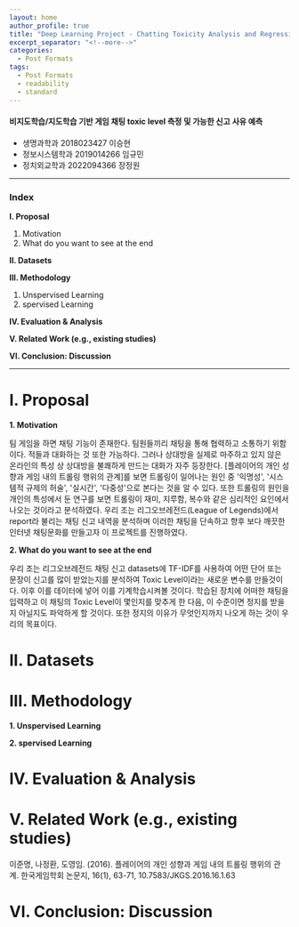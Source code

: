 ```yaml
---
layout: home
author_profile: true
title: "Deep Learning Project - Chatting Toxicity Analysis and Regressing Possible Report Reason"
excerpt_separator: "<!--more-->"
categories:
  - Post Formats
tags:
  - Post Formats
  - readability
  - standard
---
```


#### 비지도학습/지도학습 기반 게임 채팅 toxic level 측정 및 가능한 신고 사유 예측

- 생명과학과 2018023427 이승현
- 정보시스템학과 2019014266 임규민
- 정치외교학과 2022094366 장정원

---

### Index

**I. Proposal**

1. Motivation
2. What do you want to see at the end

**II. Datasets**

**III. Methodology**

1. Unspervised Learning
2. spervised Learning

**IV. Evaluation & Analysis**

**V. Related Work (e.g., existing studies)**

**VI. Conclusion: Discussion**

---

# I. Proposal

**1. Motivation**

팀 게임을 하면 채팅 기능이 존재한다. 팀원들끼리 채팅을 통해 협력하고 소통하기 위함이다. 적들과 대화하는 것 또한 가능하다. 그러나 상대방을 실제로 마주하고 있지 않은 온라인의 특성 상 상대방을 불쾌하게 만드는 대화가 자주 등장한다.
[플레이어의 개인 성향과 게임 내의 트롤링 행위의 관계]를 보면 트롤링이 일어나는 원인 중 '익명성', '시스템적 규제의 허술', '실시간', '다중성'으로 본다는 것을 알 수 있다. 또한 트롤링의 원인을 개인의 특성에서 둔 연구를 보면 트롤링이 재미, 지루함, 복수와 같은 심리적인 요인에서 나오는 것이라고 분석하였다.
우리 조는 리그오브레전드(League of Legends)에서 report라 불리는 채팅 신고 내역을 분석하며 이러한 채팅을 단속하고 향후 보다 깨끗한 인터넷 채팅문화를 만들고자 이 프로젝트를 진행하였다.

**2. What do you want to see at the end**

우리 조는 리그오브레전드 채팅 신고 datasets에 TF-IDF를 사용하여 어떤 단어 또는 문장이 신고를 많이 받았는지를 분석하여 Toxic Level이라는 새로운 변수를 만들것이다. 이후 이를 데이터에 넣어 이를 기계학습시켜볼 것이다. 학습된 장치에 어떠한 채팅을 입력하고 이 채팅의 Toxic Level이 몇인지를 맞추게 한 다음, 이 수준이면 정지를 받을지 아닐지도 파악하게 할 것이다. 또한 정지의 이유가 무엇인지까지 나오게 하는 것이 우리의 목표이다.

# II. Datasets

# III. Methodology

**1. Unspervised Learning**

**2. spervised Learning**

# IV. Evaluation & Analysis

# V. Related Work (e.g., existing studies)

이준명, 나정환, 도영임. (2016). 플레이어의 개인 성향과 게임 내의 트롤링 행위의 관계. 한국게임학회 논문지, 16(1), 63-71, 10.7583/JKGS.2016.16.1.63

# VI. Conclusion: Discussion
